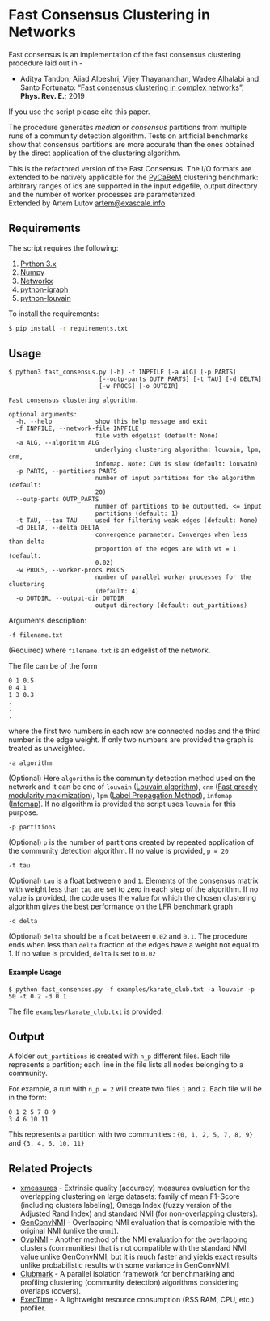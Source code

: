 # Fast Consensus Clustering in Networks

Fast consensus is an implementation of the fast consensus clustering procedure laid out in -

* Aditya Tandon, Aiiad Albeshri, Vijey Thayananthan, Wadee Alhalabi and Santo Fortunato: “[Fast consensus clustering in complex networks](https://arxiv.org/pdf/1902.04014.pdf)”, **Phys. Rev. E.**; 2019

If you use the script please cite this paper.

The procedure generates *median* or *consensus* partitions from multiple runs of a community detection algorithm. Tests on artificial benchmarks show that consensus partitions are more accurate than the ones obtained by the direct application of the clustering algorithm.

This is the refactored version of the Fast Consensus. The I/O formats are extended to be natively applicable for the [PyCaBeM](https://github.com/eXascaleInfolab/PyCABeM) clustering benchmark: arbitrary ranges of ids are supported in the input edgefile, output directory and the number of worker processes are parameterized.  
Extended by Artem Lutov <artem@exascale.info>

## Requirements

The script requires the following:

1. [Python 3.x](https://www.python.org/downloads/)
2. [Numpy](http://www.numpy.org/)
3. [Networkx](https://networkx.github.io/)
4. [python-igraph](https://igraph.org/python/)
5. [python-louvain](https://github.com/taynaud/python-louvain)

To install the requirements:

```sh
$ pip install -r requirements.txt
```

## Usage


```
$ python3 fast_consensus.py [-h] -f INPFILE [-a ALG] [-p PARTS]
                         [--outp-parts OUTP_PARTS] [-t TAU] [-d DELTA]
                         [-w PROCS] [-o OUTDIR]

Fast consensus clustering algorithm.

optional arguments:
  -h, --help            show this help message and exit
  -f INPFILE, --network-file INPFILE
                        file with edgelist (default: None)
  -a ALG, --algorithm ALG
                        underlying clustering algorithm: louvain, lpm, cnm,
                        infomap. Note: CNM is slow (default: louvain)
  -p PARTS, --partitions PARTS
                        number of input partitions for the algorithm (default:
                        20)
  --outp-parts OUTP_PARTS
                        number of partitions to be outputted, <= input
                        partitions (default: 1)
  -t TAU, --tau TAU     used for filtering weak edges (default: None)
  -d DELTA, --delta DELTA
                        convergence parameter. Converges when less than delta
                        proportion of the edges are with wt = 1 (default:
                        0.02)
  -w PROCS, --worker-procs PROCS
                        number of parallel worker processes for the clustering
                        (default: 4)
  -o OUTDIR, --output-dir OUTDIR
                        output directory (default: out_partitions)
```
Arguments description:
```
-f filename.txt
```
(Required) where `filename.txt` is an edgelist of the network.

The file can be of the form
```
0 1 0.5
0 4 1
1 3 0.3
.
.
.
```

where the first two numbers in each row are connected nodes and the third number is the edge weight. If only two numbers are provided the graph is treated as unweighted.


```
-a algorithm
```
(Optional) Here `algorithm` is the community detection method used on the network and it can be one of `louvain` ([Louvain algorithm](https://arxiv.org/abs/0803.0476)), `cnm` ([Fast greedy modularity maximization](https://arxiv.org/abs/cond-mat/0408187)), `lpm` ([Label Propagation Method](https://arxiv.org/abs/0709.2938)), `infomap` ([Infomap](http://www.mapequation.org/code.html)). If no algorithm is provided the script uses `louvain` for this purpose.

```
-p partitions
```
(Optional) `p` is the number of partitions created by repeated application of the community detection algorithm. If no value is provided, `p = 20`

```
-t tau
```
(Optional) `tau` is a float between `0` and `1`. Elements of the consensus matrix with weight less than `tau` are set to zero in each step of the algorithm. If no value is provided, the code uses the value for which the chosen clustering algorithm gives the best performance on the [LFR benchmark graph](https://arxiv.org/abs/0805.4770)

```
-d delta
```
(Optional) `delta` should be a float between `0.02` and `0.1`. The procedure ends when less than `delta` fraction of the edges have a weight not equal to 1. If no value is provided, `delta` is set to `0.02`


#### Example Usage

```
$ python fast_consensus.py -f examples/karate_club.txt -a louvain -p 50 -t 0.2 -d 0.1
```

The file `examples/karate_club.txt` is provided.


## Output
A folder `out_partitions` is created with `n_p` different files. Each file represents a partition; each line in the file lists all nodes belonging to a community.

For example, a run with `n_p = 2` will create two files `1` and `2`. Each file will be in the form:
```
0 1 2 5 7 8 9
3 4 6 10 11
```
This represents a partition with two communities : `{0, 1, 2, 5, 7, 8, 9}` and `{3, 4, 6, 10, 11}`

## Related Projects
- [xmeasures](https://github.com/eXascaleInfolab/xmeasures)  - Extrinsic quality (accuracy) measures evaluation for the overlapping clustering on large datasets: family of mean F1-Score (including clusters labeling), Omega Index (fuzzy version of the Adjusted Rand Index) and standard NMI (for non-overlapping clusters).
- [GenConvNMI](https://github.com/eXascaleInfolab/GenConvNMI) - Overlapping NMI evaluation that is compatible with the original NMI (unlike the `onmi`).
- [OvpNMI](https://github.com/eXascaleInfolab/OvpNMI) - Another method of the NMI evaluation for the overlapping clusters (communities) that is not compatible with the standard NMI value unlike GenConvNMI, but it is much faster and yields exact results unlike probabilistic results with some variance in GenConvNMI.
- [Clubmark](https://github.com/eXascaleInfolab/clubmark) - A parallel isolation framework for benchmarking and profiling clustering (community detection) algorithms considering overlaps (covers).
- [ExecTime](https://bitbucket.org/lumais/exectime/)  - A lightweight resource consumption (RSS RAM, CPU, etc.) profiler.
